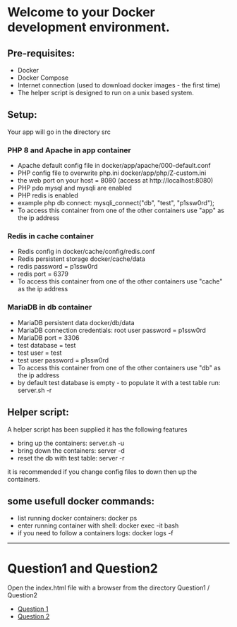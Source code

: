 # Welcome to your Docker development environment.

## Pre-requisites:

* Docker
* Docker Compose
* Internet connection (used to download docker images - the first time)
* The helper script is designed to run on a unix based system.

## Setup:

Your app will go in the directory src

### PHP 8 and Apache in app container 

* Apache default config file in docker/app/apache/000-default.conf
* PHP config file to overwrite php.ini docker/app/php/Z-custom.ini
* the web port on your host = 8080 (access at http://localhost:8080)
* PHP pdo mysql and mysqli are enabled
* PHP redis is enabled
* example php db connect: mysqli_connect("db", "test", "p1ssw0rd");
* To access this container from one of the other containers use "app" as the ip address

### Redis in cache container

* Redis config in docker/cache/config/redis.conf
* Redis persistent storage docker/cache/data
* redis password = p1ssw0rd
* redis port = 6379
* To access this container from one of the other containers use "cache" as the ip address

### MariaDB in db container

* MariaDB persistent data docker/db/data
* MariaDB connection credentials: root user password = p1ssw0rd
* MariaDB port = 3306
* test database = test
* test user = test
* test user password = p1ssw0rd
* To access this container from one of the other containers use "db" as the ip address
* by default test database is empty - to populate it with a test table run: server.sh -r

## Helper script:

A helper script has been supplied it has the following features

* bring up the containers: server.sh -u
* bring down the containers: server -d
* reset the db with test table: server -r

it is recommended if you change config files to down then up the containers.

## some usefull docker commands:

* list running docker containers: docker ps
* enter running container with shell: docker exec -it <container name> bash
* if you need to follow a containers logs: docker logs -f <container name>
---
# Question1 and Question2
Open the index.html file with a browser from the directory Question1 / Question2

* [Question 1](https://htmlpreview.github.io/?https://github.com/stephenh20/472975e5-96cb-4c54-a51c-784f09714c82/blob/main/Question1/index.html)
* [Question 2](Question2/index.html)
